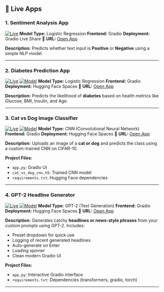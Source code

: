 ## 🚀 Live Apps

### 1. Sentiment Analysis App <a name="1-sentiment-analysis-app"></a>

[![Live](https://img.shields.io/badge/status-live-brightgreen)](https://d5961dc9b6a16bcd4a.gradio.live/)
**Model Type:** Logistic Regression
**Frontend:** Gradio
**Deployment:** Gradio Live Share
📍 **URL:** [Open App](https://d5961dc9b6a16bcd4a.gradio.live/)

**Description:**
Predicts whether text input is **Positive** or **Negative** using a simple NLP model.

---

### 2. Diabetes Prediction App <a name="2-diabetes-prediction-app"></a>

[![Live](https://img.shields.io/badge/status-deployed-blue)](https://huggingface.co/spaces/MaithiliG/diabetes-predictor)
[![Model](https://img.shields.io/badge/model-trained-success)](https://huggingface.co/spaces/MaithiliG/diabetes-predictor)
**Model Type:** Logistic Regression
**Frontend:** Gradio
**Deployment:** Hugging Face Spaces
📍 **URL:** [Open App](https://huggingface.co/spaces/MaithiliG/diabetes-predictor)

**Description:**
Predicts the likelihood of **diabetes** based on health metrics like Glucose, BMI, Insulin, and Age.

---

### 3. Cat vs Dog Image Classifier <a name="3-cat-vs-dog-classifier"></a>

[![Live](https://img.shields.io/badge/status-deployed-blue)](https://huggingface.co/spaces/MaithiliG/CatvsDogPredictor)
[![Model](https://img.shields.io/badge/model-CNN-success)](https://huggingface.co/spaces/MaithiliG/CatvsDogPredictor)
**Model Type:** CNN (Convolutional Neural Network)
**Frontend:** Gradio
**Deployment:** Hugging Face Spaces
📍 **URL:** [Open App](https://huggingface.co/spaces/MaithiliG/CatvsDogPredictor)

**Description:**
Uploads an image of a **cat or dog** and predicts the class using a custom-trained CNN on CIFAR-10.

**Project Files:**

* `app.py`: Gradio UI
* `cat_vs_dog_cnn.h5`: Trained CNN model
* `requirements.txt`: Hugging Face dependencies

---

### 4. GPT-2 Headline Generator <a name="4-gpt2-headline-generator"></a>

[![Live](https://img.shields.io/badge/status-deployed-blue)](https://huggingface.co/spaces/MaithiliG/gpt2-headline-generator)
[![Model](https://img.shields.io/badge/model-GPT--2-success)](https://huggingface.co/spaces/MaithiliG/gpt2-headline-generator)
**Model Type:** GPT-2 (Text Generation)
**Frontend:** Gradio
**Deployment:** Hugging Face Spaces
📍 **URL:** [Open App](https://huggingface.co/spaces/MaithiliG/headline-generator-gpt2)

**Description:**
Generates catchy **headlines or news-style phrases** from your custom prompts using GPT-2. Includes:

* Preset dropdown for quick use
* Logging of recent generated headlines
* Auto-generate on Enter
* Loading spinner
* Clean modern Gradio UI

**Project Files:**

* `app.py`: Interactive Gradio interface
* `requirements.txt`: Dependencies (transformers, gradio, torch)

---
